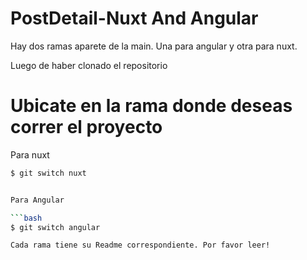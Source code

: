 # PostDetail-Nuxt And Angular

Hay dos ramas aparete de la main.
Una para angular y otra para nuxt.

Luego de haber clonado el repositorio

# Ubicate en la rama donde deseas correr el proyecto

Para nuxt

```bash
$ git switch nuxt


Para Angular

```bash
$ git switch angular

Cada rama tiene su Readme correspondiente. Por favor leer!

